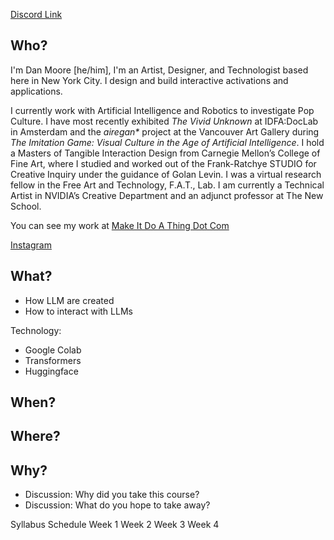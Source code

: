 [Discord Link](https://discord.gg/3h3pFK4vDz)

## Who?

I'm Dan Moore [he/him], I'm an Artist, Designer, and Technologist based here in New York City. I design and build interactive activations and applications.

I currently work with Artificial Intelligence and Robotics to investigate Pop Culture. I have most recently exhibited _The Vivid Unknown_ at IDFA:DocLab in Amsterdam and the _airegan*_ project at the Vancouver Art Gallery during _The Imitation Game: Visual Culture in the Age of Artificial Intelligence_.  I hold a Masters of Tangible Interaction Design from Carnegie Mellon’s College of Fine Art, where I studied and worked out of the Frank-Ratchye STUDIO for Creative Inquiry under the guidance of Golan Levin.  I was a virtual research fellow in the Free Art and Technology, F.A.T., Lab. I am currently a Technical Artist in NVIDIA’s Creative Department and an adjunct professor at The New School.

You can see my work at [Make It Do A Thing Dot Com](http://makeitdoathing.com)

[Instagram](https://www.instagram.com/danzeeeman/)

## What?

- How LLM are created
- How to interact with LLMs

Technology: 
- Google Colab
- Transformers
- Huggingface

## When?


## Where?

## Why?

- Discussion: Why did you take this course?
- Discussion: What do you hope to take away?

Syllabus
Schedule
Week 1
Week 2
Week 3
Week 4
